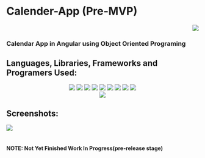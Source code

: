 <h1>Calender-App (Pre-MVP)</h1>
<div align="right">
    <!--GitHub-->
    <img src="https://img.shields.io/badge/Release-v0.1.0-blue">
</div>
<h3>Calendar App in Angular using Object Oriented Programing</h3>

<h2>Languages, Libraries, Frameworks and Programers Used:</h2>
<div align="center">
    <!--HTML 5-->
    <img src="https://img.shields.io/badge/html5-%23E34F26.svg?style=for-the-badge&logo=html5&logoColor=white">
    <!--CSS 3-->
    <img src="https://img.shields.io/badge/css3-%231572B6.svg?style=for-the-badge&logo=css3&logoColor=white">
    <!--Javascript-->
    <img src="https://img.shields.io/badge/javascript-%23323330.svg?style=for-the-badge&logo=javascript&logoColor=%23F7DF1E">
    <!--Angular-->
    <img src="https://img.shields.io/badge/angular-%23DD0031.svg?style=for-the-badge&logo=angular&logoColor=white">
    <!--Webpack-->
    <img src="https://img.shields.io/badge/webpack-%238DD6F9.svg?style=for-the-badge&logo=webpack&logoColor=black">
    <!--Ubuntu-->
    <img src="https://img.shields.io/badge/Ubuntu-E95420?style=for-the-badge&logo=ubuntu&logoColor=white">
    <!--VS Code-->
    <img src="https://img.shields.io/badge/Visual%20Studio%20Code-0078d7.svg?style=for-the-badge&logo=visual-studio-code&logoColor=white">
    <!--Git-->
    <img src="https://img.shields.io/badge/git-%23F05033.svg?style=for-the-badge&logo=git&logoColor=white">
    <!--Microsoft Word-->
    <img src="https://img.shields.io/badge/Microsoft_Word-2B579A?style=for-the-badge&logo=microsoft-word&logoColor=white">

</div>
<div align="center">
    <!--GitHub-->
    <img src="https://img.shields.io/badge/github-%23121011.svg?style=for-the-badge&logo=github&logoColor=white">
</div>
    <h2>Screenshots:</h2>  
    <img src="https://user-images.githubusercontent.com/101275747/182042982-b3f2f139-a00c-40ad-932f-ea0eeb584632.png">
</div>
<br>
<br>
<h4>NOTE: Not Yet Finished Work In Progress(pre-release stage)</h4>
